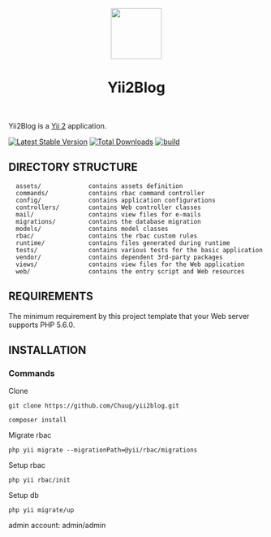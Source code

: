 <p align="center">
    <a href="https://github.com/yiisoft" target="_blank">
        <img src="https://avatars0.githubusercontent.com/u/993323" height="100px">
    </a>
    <h1 align="center">Yii2Blog</h1>
    <br>
</p>

Yii2Blog is a [Yii 2](http://www.yiiframework.com/) application.

[![Latest Stable Version](https://img.shields.io/packagist/v/yiisoft/yii2-app-basic.svg)](https://packagist.org/packages/yiisoft/yii2-app-basic)
[![Total Downloads](https://img.shields.io/packagist/dt/yiisoft/yii2-app-basic.svg)](https://packagist.org/packages/yiisoft/yii2-app-basic)
[![build](https://github.com/yiisoft/yii2-app-basic/workflows/build/badge.svg)](https://github.com/yiisoft/yii2-app-basic/actions?query=workflow%3Abuild)

DIRECTORY STRUCTURE
-------------------

      assets/             contains assets definition
      commands/           contains rbac command controller
      config/             contains application configurations
      controllers/        contains Web controller classes
      mail/               contains view files for e-mails
      migrations/         contains the database migration
      models/             contains model classes
      rbac/               contains the rbac custom rules
      runtime/            contains files generated during runtime
      tests/              contains various tests for the basic application
      vendor/             contains dependent 3rd-party packages
      views/              contains view files for the Web application
      web/                contains the entry script and Web resources



REQUIREMENTS
------------

The minimum requirement by this project template that your Web server supports PHP 5.6.0.


INSTALLATION
------------

### Commands

Clone

~~~
git clone https://github.com/Chuug/yii2blog.git
~~~

~~~
composer install
~~~

Migrate rbac

~~~
php yii migrate --migrationPath=@yii/rbac/migrations
~~~

Setup rbac

~~~
php yii rbac/init
~~~

Setup db

~~~
php yii migrate/up
~~~

admin account: admin/admin